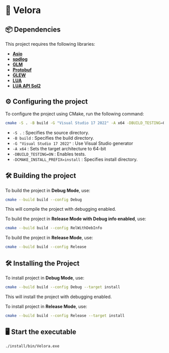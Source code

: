 # 🚀 Velora

## 📦 Dependencies

This project requires the following libraries:

- [**Asio**](https://think-async.com/Asio/)
- [**spdlog**](https://github.com/gabime/spdlog)
- [**GLM**](https://github.com/g-truc/glm)
- [**Protobuf**](https://protobuf.dev/)
- [**GLEW**](https://glew.sourceforge.net/)
- [**LUA**](https://github.com/walterschell/Lua)
- [**LUA API Sol2**](https://github.com/ThePhD/sol2)

## ⚙️ Configuring the project

To configure the project using CMake, run the following command:

```sh
cmake -S . -B build -G "Visual Studio 17 2022" -A x64 -DBUILD_TESTING=ON -DCMAKE_INSTALL_PREFIX=install
```

- `-S .` : Specifies the source directory.
- `-B build` : Specifies the build directory.
- `-G "Visual Studio 17 2022"` : Use Visual Studio generator
- `-A x64` : Sets the target architecture to 64-bit
- `-DBUILD_TESTING=ON` : Enables tests.
- `-DCMAKE_INSTALL_PREFIX=install` : Specifies install directory.

## 🛠️ Building the project

To build the project in **Debug Mode**, use:

```sh
cmake --build build --config Debug
```

This will compile the project with debugging enabled.

To build the project in **Release Mode with Debug info enabled**, use:

```sh
cmake --build build --config RelWithDebInfo
```

To build the project in **Release Mode**, use:

```sh
cmake --build build --config Release
```

## 🛠️ Installing the Project

To install project in **Debug Mode**, use:

```sh
cmake --build build --config Debug --target install
```

This will install the project with debugging enabled.

To install project in **Release Mode**, use:

```sh
cmake --build build --config Release --target install
```

## 🖥️ Start the executable

```sh
./install/bin/Velora.exe
```
